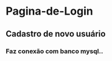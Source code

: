 # Pagina-de-Login
##  Cadastro de  novo usuário
### Faz conexão com banco mysql..
<h1>
<imag src="estilo/login.jpg"/>
</h1>
